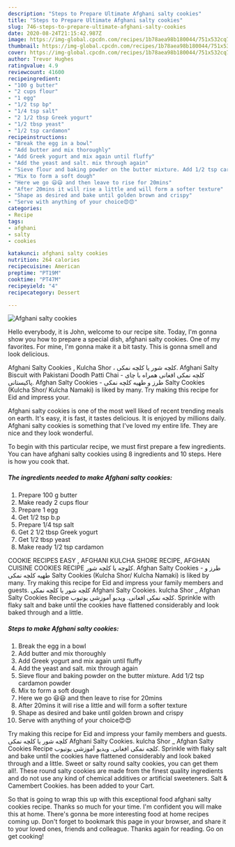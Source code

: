```yaml
---
description: "Steps to Prepare Ultimate Afghani salty cookies"
title: "Steps to Prepare Ultimate Afghani salty cookies"
slug: 746-steps-to-prepare-ultimate-afghani-salty-cookies
date: 2020-08-24T21:15:42.987Z
image: https://img-global.cpcdn.com/recipes/1b78aea98b180044/751x532cq70/afghani-salty-cookies-recipe-main-photo.jpg
thumbnail: https://img-global.cpcdn.com/recipes/1b78aea98b180044/751x532cq70/afghani-salty-cookies-recipe-main-photo.jpg
cover: https://img-global.cpcdn.com/recipes/1b78aea98b180044/751x532cq70/afghani-salty-cookies-recipe-main-photo.jpg
author: Trevor Hughes
ratingvalue: 4.9
reviewcount: 41600
recipeingredient:
- "100 g butter"
- "2 cups flour"
- "1 egg"
- "1/2 tsp bp"
- "1/4 tsp salt"
- "2 1/2 tbsp Greek yogurt"
- "1/2 tbsp yeast"
- "1/2 tsp cardamon"
recipeinstructions:
- "Break the egg in a bowl"
- "Add butter and mix thoroughly"
- "Add Greek yogurt and mix again until fluffy"
- "Add the yeast and salt. mix through again"
- "Sieve flour and baking powder on the butter mixture. Add 1/2 tsp cardamon powder"
- "Mix to form a soft dough"
- "Here we go 😃😃 and then leave to rise for 20mins"
- "After 20mins it will rise a little and will form a softer texture"
- "Shape as desired and bake until golden brown and crispy"
- "Serve with anything of your choice😍😍"
categories:
- Recipe
tags:
- afghani
- salty
- cookies

katakunci: afghani salty cookies 
nutrition: 264 calories
recipecuisine: American
preptime: "PT19M"
cooktime: "PT47M"
recipeyield: "4"
recipecategory: Dessert

---
```



![Afghani salty cookies](https://img-global.cpcdn.com/recipes/1b78aea98b180044/751x532cq70/afghani-salty-cookies-recipe-main-photo.jpg)

Hello everybody, it is John, welcome to our recipe site. Today, I'm gonna show you how to prepare a special dish, afghani salty cookies. One of my favorites. For mine, I'm gonna make it a bit tasty. This is gonna smell and look delicious.

Afghani Salty Cookies , Kulcha Shor ، کلچه شور یا کلچه نمکی. Afghani Salty Biscuit with Pakistani Doodh Patti Chai - کلچه نمکی افغانی همراه با چای پاکیستانی. Afghan Salty Cookies - طرز و طهیه کلچه نمکی Salty Cookies (Kulcha Shor/ Kulcha Namaki) is liked by many. Try making this recipe for Eid and impress your.

Afghani salty cookies is one of the most well liked of recent trending meals on earth. It's easy, it is fast, it tastes delicious. It is enjoyed by millions daily. Afghani salty cookies is something that I've loved my entire life. They are nice and they look wonderful.


To begin with this particular recipe, we must first prepare a few ingredients. You can have afghani salty cookies using 8 ingredients and 10 steps. Here is how you cook that.

<!--inarticleads1-->

##### The ingredients needed to make Afghani salty cookies:

1. Prepare 100 g butter
1. Make ready 2 cups flour
1. Prepare 1 egg
1. Get 1/2 tsp b.p
1. Prepare 1/4 tsp salt
1. Get 2 1/2 tbsp Greek yogurt
1. Get 1/2 tbsp yeast
1. Make ready 1/2 tsp cardamon


COOKIE RECIPES EASY , AFGHANI KULCHA SHORE RECIPE, AFGHAN CUISINE COOKIES RECIPE کلوچه یا کلچه شور. Afghan Salty Cookies - طرز و طهیه کلچه نمکی Salty Cookies (Kulcha Shor/ Kulcha Namaki) is liked by many. Try making this recipe for Eid and impress your family members and guests. کلچه شور یا کلچه نمکی Afghani Salty Cookies. kulcha Shor _ Afghan Salty Cookies Recipe کلچه نمکی افغانی. ویدیو آموزشی یوتیوب. Sprinkle with flaky salt and bake until the cookies have flattened considerably and look baked through and a little. 

<!--inarticleads2-->

##### Steps to make Afghani salty cookies:

1. Break the egg in a bowl
1. Add butter and mix thoroughly
1. Add Greek yogurt and mix again until fluffy
1. Add the yeast and salt. mix through again
1. Sieve flour and baking powder on the butter mixture. Add 1/2 tsp cardamon powder
1. Mix to form a soft dough
1. Here we go 😃😃 and then leave to rise for 20mins
1. After 20mins it will rise a little and will form a softer texture
1. Shape as desired and bake until golden brown and crispy
1. Serve with anything of your choice😍😍


Try making this recipe for Eid and impress your family members and guests. کلچه شور یا کلچه نمکی Afghani Salty Cookies. kulcha Shor _ Afghan Salty Cookies Recipe کلچه نمکی افغانی. ویدیو آموزشی یوتیوب. Sprinkle with flaky salt and bake until the cookies have flattened considerably and look baked through and a little. Sweet or salty round salty cookies, you can get them all!. These round salty cookies are made from the finest quality ingredients and do not use any kind of chemical additives or artificial sweeteners. Salt &amp; Camembert Cookies. has been added to your Cart. 

So that is going to wrap this up with this exceptional food afghani salty cookies recipe. Thanks so much for your time. I'm confident you will make this at home. There's gonna be more interesting food at home recipes coming up. Don't forget to bookmark this page in your browser, and share it to your loved ones, friends and colleague. Thanks again for reading. Go on get cooking!
